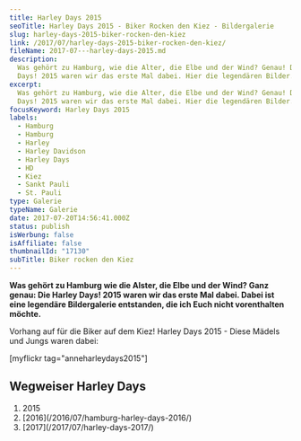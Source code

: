 ```yaml
---
title: Harley Days 2015
seoTitle: Harley Days 2015 - Biker Rocken den Kiez - Bildergalerie
slug: harley-days-2015-biker-rocken-den-kiez
link: /2017/07/harley-days-2015-biker-rocken-den-kiez/
fileName: 2017-07---harley-days-2015.md
description:
  Was gehört zu Hamburg, wie die Alter, die Elbe und der Wind? Genau! Die Harley
  Days! 2015 waren wir das erste Mal dabei. Hier die legendären Bilder.
excerpt:
  Was gehört zu Hamburg, wie die Alter, die Elbe und der Wind? Genau! Die Harley
  Days! 2015 waren wir das erste Mal dabei. Hier die legendären Bilder.
focusKeyword: Harley Days 2015
labels:
  - Hamburg
  - Hamburg
  - Harley
  - Harley Davidson
  - Harley Days
  - HD
  - Kiez
  - Sankt Pauli
  - St. Pauli
type: Galerie
typeName: Galerie
date: 2017-07-20T14:56:41.000Z
status: publish
isWerbung: false
isAffiliate: false
thumbnailId: "17130"
subTitle: Biker rocken den Kiez
---
```


<strong>Was gehört zu Hamburg wie die Alster, die Elbe und der Wind? Ganz genau:
Die Harley Day<em>s</em>! 2015 waren wir das erste Mal dabei. Dabei ist eine
legendäre Bildergalerie entstanden, die ich Euch nicht vorenthalten
möchte.</strong>

Vorhang auf für die Biker auf dem Kiez! Harley Days 2015 - Diese Mädels und
Jungs waren dabei:

[myflickr tag="anneharleydays2015"]

## Wegweiser Harley Days

<ol>
    <li>2015</li>
    <li> [2016](/2016/07/hamburg-harley-days-2016/) </li>
    <li> [2017](/2017/07/harley-days-2017/) </li>
</ol>

&nbsp;
